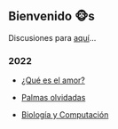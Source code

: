 ## Bienvenido 🐵s

Discusiones para [aquí](https://github.com/El-Despertar-de-los-Simios/DesperBlog/discussions)...

### 2022

- [¿Qué es el amor?](2022/que_es_el_amor.md)

- [Palmas olvidadas](2022/palmas_olvidadas.md)

- [Biología y Computación](2022/computation_and_biology.md)